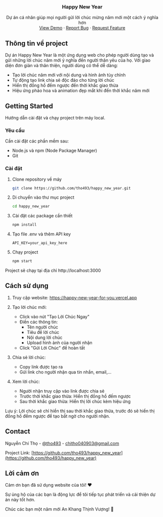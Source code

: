 <!-- HEADER -->
<div align="center">
  <h3 align="center">Happy New Year</h3>

  <p align="center">
    Dự án cá nhân giúp mọi người gửi lời chúc mừng năm mới một cách ý nghĩa hơn
    <br />
    <a href="https://happy-new-year-for-you.vercel.app">View Demo</a>
    ·
    <a href="https://github.com/tho493/happy_new_year/issues/new">Report Bug</a>
    ·
    <a href="https://github.com/tho493/happy_new_year/issues/new">Request Feature</a>
  </p>
</div>

<!-- ABOUT THE PROJECT -->

## Thông tin về project

Dự án Happy New Year là một ứng dụng web cho phép người dùng tạo và gửi những lời chúc năm mới ý nghĩa đến người thân yêu của họ. Với giao diện đơn giản và thân thiện, người dùng có thể dễ dàng:

- Tạo lời chúc năm mới với nội dung và hình ảnh tùy chỉnh
- Tự động tạo link chia sẻ độc đáo cho từng lời chúc
- Hiển thị đồng hồ đếm ngược đến thời khắc giao thừa
- Hiệu ứng pháo hoa và animation đẹp mắt khi đến thời khắc năm mới

<!-- GETTING STARTED -->

## Getting Started

Hướng dẫn cài đặt và chạy project trên máy local.

### Yêu cầu

Cần cài đặt các phần mềm sau:

- Node.js và npm (Node Package Manager)
- Git

### Cài đặt

1. Clone repository về máy

   ```sh
   git clone https://github.com/tho493/happy_new_year.git
   ```

2. Di chuyển vào thư mục project

   ```sh
   cd happy_new_year
   ```

3. Cài đặt các package cần thiết

   ```sh
   npm install
   ```

4. Tạo file .env và thêm API key

   ```
   API_KEY=your_api_key_here
   ```

5. Chạy project
   ```sh
   npm start
   ```

Project sẽ chạy tại địa chỉ http://localhost:3000

## Cách sử dụng

1. Truy cập website: https://happy-new-year-for-you.vercel.app

2. Tạo lời chúc mới:

   - Click vào nút "Tạo Lời Chúc Ngay"
   - Điền các thông tin:
     - Tên người chúc
     - Tiêu đề lời chúc
     - Nội dung lời chúc
     - Upload hình ảnh của người nhận
   - Click "Gửi Lời Chúc" để hoàn tất

3. Chia sẻ lời chúc:
   - Copy link được tạo ra
   - Gửi link cho người nhận qua tin nhắn, email,...
4. Xem lời chúc:
   - Người nhận truy cập vào link được chia sẻ
   - Trước thời khắc giao thừa: Hiển thị đồng hồ đếm ngược
   - Sau thời khắc giao thừa: Hiển thị lời chúc kèm hiệu ứng

Lưu ý: Lời chúc sẽ chỉ hiển thị sau thời khắc giao thừa, trước đó sẽ hiển thị đồng hồ đếm ngược để tạo bất ngờ cho người nhận.

<!-- CONTACT -->

## Contact

Nguyễn Chí Thọ - [@tho493](https://facebook.com/tho493) - chitho040903@gmail.com

Project Link: [https://github.com/tho493/happy_new_year](https://github.com/tho493/happy_new_year)

## Lời cảm ơn

Cảm ơn bạn đã sử dụng website của tôi! ❤️

Sự ủng hộ của các bạn là động lực để tôi tiếp tục phát triển và cải thiện dự án này tốt hơn.

Chúc các bạn một năm mới An Khang Thịnh Vượng! 🎊
